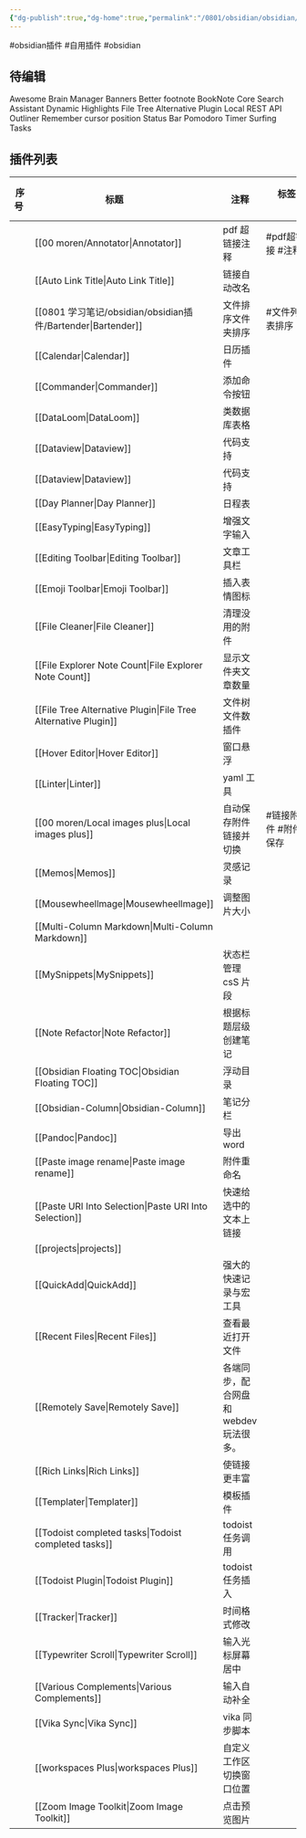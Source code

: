 ```yaml
---
{"dg-publish":true,"dg-home":true,"permalink":"/0801/obsidian/obsidian/obsidian/","tags":["gardenEntry"],"dgPassFrontmatter":true,"noteIcon":"","created":"2023-08-23T14:06:33.000+08:00","updated":"2023-08-25T14:42:04.427+08:00"}
---
```



#obsidian插件 #自用插件 #obsidian 
## 待编辑
Awesome Brain Manager
Banners
Better footnote
BookNote
Core Search Assistant
Dynamic Highlights
File Tree Alternative
Plugin
Local REST API
Outliner
Remember cursor position
Status Bar Pomodoro
Timer
Surfing
Tasks

## 插件列表
|序 <br> 号        |标题    |注释  |标签        |等级           |
|---|---|---|---|---|
|  |[[00 moren/Annotator\|Annotator]]|pdf 超链接注释|#pdf超链接 #注释 |🌟|
|  | [[Auto Link Title\|Auto Link Title]] |链接自动改名 |  |🌟 |
|  |[[0801 学习笔记/obsidian/obsidian插件/Bartender\|Bartender]] |文件排序文件夹排序|#文件列表排序|4🌟|  |
|  |[[Calendar\|Calendar]]|日历插件 |  |🌟 |
| |[[Commander\|Commander]] |添加命令按钮|  |🌟|
| |[[DataLoom\|DataLoom]]|类数据库表格|  |🌟|
|  |[[Dataview\|Dataview]]|代码支持 |  |🌟|
|  |[[Dataview\|Dataview]]|代码支持 |  |🌟|
|  |[[Day Planner\|Day Planner]] |日程表|  |🌟|
|  |[[EasyTyping\|EasyTyping]]|增强文字输入 |  |🌟|
|  |[[Editing Toolbar\|Editing Toolbar]]|文章工具栏 |  |🌟|
|  |[[Emoji Toolbar\|Emoji Toolbar]]|插入表情图标|  |🌟|
|  |[[File Cleaner\|File Cleaner]]|清理没用的附件|  |🌟|
|  |[[File Explorer Note Count\|File Explorer Note Count]]|显示文件夹文章数量|  |🌟|
|  |[[File Tree Alternative Plugin\|File Tree Alternative Plugin]]|文件树文件数插件|  |🌟|
|  |[[Hover Editor\|Hover Editor]]|窗口悬浮|  |🌟|
|  | [[Linter\|Linter]] |yaml 工具|  |🌟 |
|  |[[00 moren/Local images plus\|Local images plus]]|自动保存附件链接并切换|#链接附件 #附件保存|4🌟|
|  |[[Memos\|Memos]] |灵感记录 |  |🌟|
|  |[[Mousewheellmage\|Mousewheellmage]]|调整图片大小|  |🌟|
|  |[[Multi-Column Markdown\|Multi-Column Markdown]]|  |  |🌟|
|  |[[MySnippets\|MySnippets]]|状态栏管理 csS 片段|  |🌟|
|  |[[Note Refactor\|Note Refactor]]|根据标题层级创建笔记|  |🌟|
|  |[[Obsidian Floating TOC\|Obsidian Floating TOC]]|浮动目录|  |🌟|
|  |[[Obsidian-Column\|Obsidian-Column]]|笔记分栏|  |🌟|
|  |[[Pandoc\|Pandoc]]|导出word|  |🌟|
|  |[[Paste image rename\|Paste image rename]]|附件重命名|  |🌟|
|  |[[Paste URI Into Selection\|Paste URI Into Selection]]|快速给选中的文本上链接|  |🌟|
|  |[[projects\|projects]]|  |  |🌟|
|  |[[QuickAdd\|QuickAdd]]|强大的快速记录与宏工具|  |5🌟 |
|  |[[Recent Files\|Recent Files]]|查看最近打开文件|  |🌟 |
|  |[[Remotely Save\|Remotely Save]]|各端同步，配合网盘和webdev玩法很多。|  |🌟|
|  |[[Rich Links\|Rich Links]]|使链接更丰富|  |🌟|
|  |[[Templater\|Templater]]|模板插件 |  |🌟|
|  |[[Todoist completed tasks\|Todoist completed tasks]]|todoist任务调用|  |🌟|
|  |[[Todoist Plugin\|Todoist Plugin]]|todoist任务插入 |  |🌟|
|  |[[Tracker\|Tracker]]|时间格式修改|  |🌟|
|  |[[Typewriter Scroll\|Typewriter Scroll]]|输入光标屏幕居中|  |🌟|
|  |[[Various Complements\|Various Complements]]|输入自动补全|  |🌟|
|  |[[Vika Sync\|Vika Sync]]|vika 同步脚本 |  |🌟|
|  |[[workspaces Plus\|workspaces Plus]]|自定义工作区切换窗口位置 |  |🌟 |
|  |[[Zoom Image Toolkit\|Zoom Image Toolkit]] |点击预览图片 |  |🌟|

   

